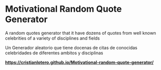 # Motivational Random Quote Generator

A random quotes generator that it have dozens of quotes from well known celebrities of a variety of disciplines and  fields
 

Un Generador aleatorio que tiene docenas de citas de conocidas celebridades de diferentes ambitos y disciplinas

**https://cristianlotero.github.io/Motivational-random-quote-generator/**